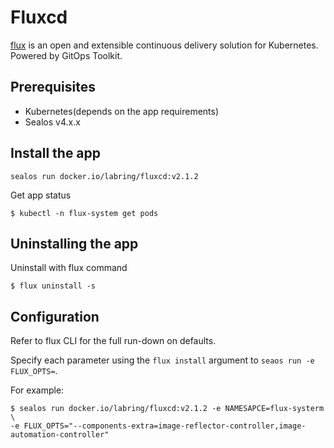 # Fluxcd

[flux](https://github.com/fluxcd/flux2) is an open and extensible continuous delivery solution for Kubernetes. Powered by GitOps Toolkit.

## Prerequisites

- Kubernetes(depends on the app requirements)
- Sealos v4.x.x

## Install the app

```shell
sealos run docker.io/labring/fluxcd:v2.1.2
```

Get app status

```shell
$ kubectl -n flux-system get pods
```

## Uninstalling the app

Uninstall with flux command

```shell
$ flux uninstall -s
```

## Configuration

Refer to flux CLI for the full run-down on defaults.

Specify each parameter using the `flux install` argument to `seaos run -e FLUX_OPTS=`. 

For example:

```shell
$ sealos run docker.io/labring/fluxcd:v2.1.2 -e NAMESAPCE=flux-systerm \
-e FLUX_OPTS="--components-extra=image-reflector-controller,image-automation-controller"
```
